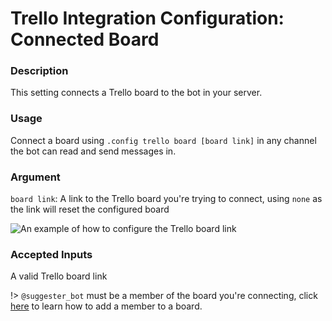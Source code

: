 # Trello Integration Configuration: Connected Board

### Description
This setting connects a Trello board to the bot in your server.

### Usage
Connect a board using `.config trello board [board link]` in any channel the bot can read and send messages in.

### Argument
`board link`: A link to the Trello board you're trying to connect, using `none` as the link will reset the configured board

![An example of how to configure the Trello board link](/images/board.png)

### Accepted Inputs
A valid Trello board link 

!> `@suggester_bot` must be a member of the board you're connecting, click [here](https://help.trello.com/article/717-adding-people-to-a-board) to learn how to add a member to a board.
